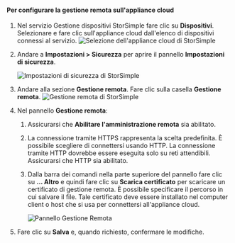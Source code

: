 
#### <a name="to-configure-remote-management-on-cloud-appliance"></a>Per configurare la gestione remota sull'appliance cloud

1. Nel servizio Gestione dispositivi StorSimple fare clic su **Dispositivi**. Selezionare e fare clic sull'appliance cloud dall'elenco di dispositivi connessi al servizio.
    ![Selezione dell'appliance cloud di StorSimple](./media/storsimple-8000-configure-remote-management-http-device/sca-remote-manage1.png)

2. Andare a **Impostazioni > Sicurezza** per aprire il pannello **Impostazioni di sicurezza**.

     ![Impostazioni di sicurezza di StorSimple](./media/storsimple-8000-configure-remote-management-http-device/sca-remote-manage2.png)

3. Andare alla sezione **Gestione remota**. Fare clic sulla casella **Gestione remota**.
     ![Gestione remota di StorSimple](./media/storsimple-8000-configure-remote-management-http-device/sca-remote-manage3.png)

4. Nel pannello **Gestione remota**:

    1. Assicurarsi che **Abilitare l'amministrazione remota** sia abilitato.
    2. La connessione tramite HTTPS rappresenta la scelta predefinita. È possibile scegliere di connettersi usando HTTP. La connessione tramite HTTP dovrebbe essere eseguita solo su reti attendibili. Assicurarsi che HTTP sia abilitato.
    3. Dalla barra dei comandi nella parte superiore del pannello fare clic su **... Altro** e quindi fare clic su **Scarica certificato** per scaricare un certificato di gestione remota. È possibile specificare il percorso in cui salvare il file. Tale certificato deve essere installato nel computer client o host che si usa per connettersi all'appliance cloud.

        ![Pannello Gestione Remota](./media/storsimple-8000-configure-remote-management-http-device/sca-remote-manage4.png)
5. Fare clic su **Salva** e, quando richiesto, confermare le modifiche.